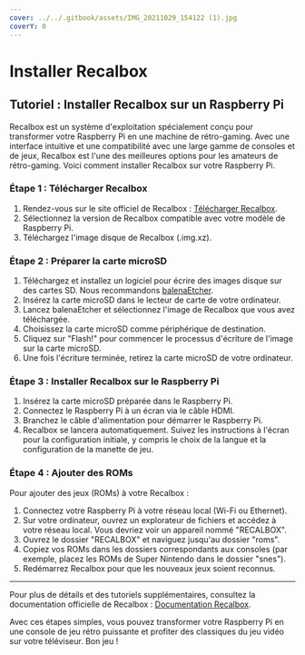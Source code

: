 ```yaml
---
cover: ../../.gitbook/assets/IMG_20211029_154122 (1).jpg
coverY: 0
---
```


# Installer Recalbox

## Tutoriel : Installer Recalbox sur un Raspberry Pi

Recalbox est un système d'exploitation spécialement conçu pour transformer votre Raspberry Pi en une machine de rétro-gaming. Avec une interface intuitive et une compatibilité avec une large gamme de consoles et de jeux, Recalbox est l'une des meilleures options pour les amateurs de rétro-gaming. Voici comment installer Recalbox sur votre Raspberry Pi.

### Étape 1 : Télécharger Recalbox

1. Rendez-vous sur le site officiel de Recalbox : [Télécharger Recalbox](https://www.recalbox.com/fr/download/stable/).
2. Sélectionnez la version de Recalbox compatible avec votre modèle de Raspberry Pi.
3. Téléchargez l'image disque de Recalbox (.img.xz).

### Étape 2 : Préparer la carte microSD

1. Téléchargez et installez un logiciel pour écrire des images disque sur des cartes SD. Nous recommandons [balenaEtcher](https://www.balena.io/etcher/).
2. Insérez la carte microSD dans le lecteur de carte de votre ordinateur.
3. Lancez balenaEtcher et sélectionnez l'image de Recalbox que vous avez téléchargée.
4. Choisissez la carte microSD comme périphérique de destination.
5. Cliquez sur "Flash!" pour commencer le processus d'écriture de l'image sur la carte microSD.
6. Une fois l'écriture terminée, retirez la carte microSD de votre ordinateur.

### Étape 3 : Installer Recalbox sur le Raspberry Pi

1. Insérez la carte microSD préparée dans le Raspberry Pi.
2. Connectez le Raspberry Pi à un écran via le câble HDMI.
3. Branchez le câble d'alimentation pour démarrer le Raspberry Pi.
4. Recalbox se lancera automatiquement. Suivez les instructions à l'écran pour la configuration initiale, y compris le choix de la langue et la configuration de la manette de jeu.

### Étape 4 : Ajouter des ROMs

Pour ajouter des jeux (ROMs) à votre Recalbox :

1. Connectez votre Raspberry Pi à votre réseau local (Wi-Fi ou Ethernet).
2. Sur votre ordinateur, ouvrez un explorateur de fichiers et accédez à votre réseau local. Vous devriez voir un appareil nommé "RECALBOX".
3. Ouvrez le dossier "RECALBOX" et naviguez jusqu'au dossier "roms".
4. Copiez vos ROMs dans les dossiers correspondants aux consoles (par exemple, placez les ROMs de Super Nintendo dans le dossier "snes").
5. Redémarrez Recalbox pour que les nouveaux jeux soient reconnus.

***

Pour plus de détails et des tutoriels supplémentaires, consultez la documentation officielle de Recalbox : [Documentation Recalbox](https://recalbox.gitbook.io/documentation/).

Avec ces étapes simples, vous pouvez transformer votre Raspberry Pi en une console de jeu rétro puissante et profiter des classiques du jeu vidéo sur votre téléviseur. Bon jeu !
